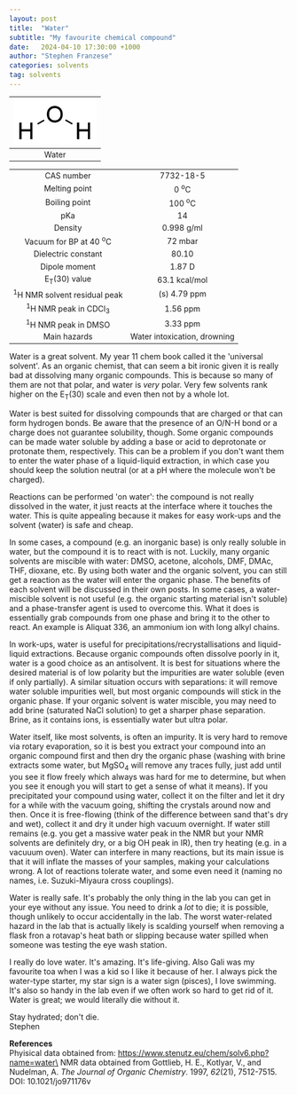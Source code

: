 ```yaml
---
layout: post
title:  "Water"
subtitle: "My favourite chemical compound"
date:   2024-04-10 17:30:00 +1000
author: "Stephen Franzese"
categories: solvents
tag: solvents
---
```



|![water](/assets/water.png)|
|:---:|
|Water|

|  |  |
| :----------------: | :-----------------: |
| CAS number       | 	     7732-18-5 |
| Melting point |   0 <sup>o</sup>C  |
| Boiling point | 100 <sup>o</sup>C |
|      pKa      |         14        |
|    Density    |       0.998 g/ml      |
| Vacuum for BP at 40 <sup>o</sup>C |     72 mbar     |
| Dielectric constant | 80.10 |
| Dipole moment| 1.87 D |
| E<sub>T</sub>(30) value | 63.1 kcal/mol |
| <sup>1</sup>H NMR solvent residual peak | (s) 4.79 ppm |
| <sup>1</sup>H NMR peak in CDCl<sub>3</sub>| 1.56 ppm |
| <sup>1</sup>H NMR peak in DMSO | 3.33 ppm |
| Main hazards  | Water intoxication, drowning |

Water is a great solvent. My year 11 chem book called it the 'universal solvent'. As an organic chemist, that can seem a bit ironic given it is really bad at dissolving many organic compounds. This is because so many of them are not that polar, and water is *very* polar. Very few solvents rank higher on the E<sub>T</sub>(30) scale and even then not by a whole lot.

Water is best suited for dissolving compounds that are charged or that can form hydrogen bonds. Be aware that the presence of an O/N-H bond or a charge does not guarantee solubility, though. Some organic compounds can be made water soluble by adding a base or acid to deprotonate or protonate them, respectively. This can be a problem if you don't want them to enter the water phase of a liquid-liquid extraction, in which case you should keep the solution neutral (or at a pH where the molecule won't be charged).

Reactions can be performed 'on water': the compound is not really dissolved in the water, it just reacts at the interface where it touches the water. This is quite appealing because it makes for easy work-ups and the solvent (water) is safe and cheap.

In some cases, a compound (e.g. an inorganic base) is only really soluble in water, but the compound it is to react with is not. Luckily, many organic solvents are miscible with water: DMSO, acetone, alcohols, DMF, DMAc, THF, dioxane, etc. By using both water and the organic solvent, you can still get a reaction as the water will enter the organic phase. The benefits of each solvent will be discussed in their own posts. In some cases, a water-miscible solvent is not useful (e.g. the organic starting material isn't soluble) and a phase-transfer agent is used to overcome this. What it does is essentially grab compounds from one phase and bring it to the other to react. An example is Aliquat 336, an ammonium ion with long alkyl chains.

In work-ups, water is useful for precipitations/recrystallisations and liquid-liquid extractions. Because organic compounds often dissolve poorly in it, water is a good choice as an antisolvent. It is best for situations where the desired material is of low polarity but the impurities are water soluble (even if only partially). A similar situation occurs with separations: it will remove water soluble impurities well, but most organic compounds will stick in the organic phase. If your organic solvent is water miscible, you may need to add brine (saturated NaCl solution) to get a sharper phase separation. Brine, as it contains ions, is essentially water but ultra polar.

Water itself, like most solvents, is often an impurity. It is very hard to remove via rotary evaporation, so it is best you extract your compound into an organic compound first and then dry the organic phase (washing with brine extracts some water, but MgSO<sub>4</sub> will remove any traces fully, just add until you see it flow freely which always was hard for me to determine, but when you see it enough you will start to get a sense of what it means). If you precipitated your compound using water, collect it on the filter and let it dry for a while with the vacuum going, shifting the crystals around now and then. Once it is free-flowing (think of the difference between sand that's dry and wet), collect it and dry it under high vacuum overnight. If water still remains (e.g. you get a massive water peak in the NMR but your NMR solvents are definitely dry, or a big OH peak in IR), then try heating (e.g. in a vacuuum oven). Water can interfere in many reactions, but its main issue is that it will inflate the masses of your samples, making your calculations wrong. A lot of reactions tolerate water, and some even need it (naming no names, i.e. Suzuki-Miyaura cross couplings).

Water is really safe. It's probably the only thing in the lab you can get in your eye without any issue. You need to drink a *lot* to die; it is possible, though unlikely to occur accidentally in the lab. The worst water-related hazard in the lab that is actually likely is scalding yourself when removing a flask fron a rotavap's heat bath or slipping because water spilled when someone was testing the eye wash station.

I really do love water. It's amazing. It's life-giving. Also Gali was my favourite toa when I was a kid so I like it because of her. I always pick the water-type starter, my star sign is a water sign (pisces), I love swimming. It's also so handy in the lab even if we often work so hard to get rid of it. Water is great; we would literally die without it.

Stay hydrated; don't die.\
Stephen

**References**\
Phyisical data obtained from: https://www.stenutz.eu/chem/solv6.php?name=water\
NMR data obtained from Gottlieb, H. E., Kotlyar, V., and Nudelman, A. *The Journal of Organic Chemistry*. 1997, *62*(21), 7512-7515. DOI: 10.1021/jo971176v
